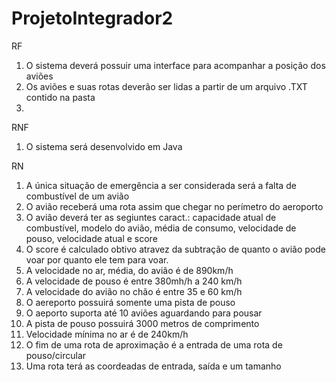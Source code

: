 ﻿# ProjetoIntegrador2

RF
1. O sistema deverá possuir uma interface para acompanhar a posição dos aviões
2. Os aviões e suas rotas deverão ser lidas a partir de um arquivo .TXT contido na pasta
3.

RNF
1. O sistema será desenvolvido em Java

RN
1. A única situação de emergência a ser considerada será a falta de combustível de um avião
2. O avião receberá uma rota assim que chegar no perímetro do aeroporto
3. O avião deverá ter as segiuntes caract.: capacidade atual de combustível, modelo do avião, média de consumo, velocidade de pouso, 
	velocidade atual e score
4. O score é calculado obtivo atravez da subtração de quanto o avião pode voar por quanto ele tem para voar.
5. A velocidade no ar, média, do avião é de 890km/h
6. A velocidade de pouso é entre 380mh/h a 240 km/h
7. A velocidade do avião no chão é entre 35 e 60 km/h
8. O aereporto possuirá somente uma pista de pouso
9. O aeporto suporta até 10 aviões aguardando para pousar
10. A pista de pouso possuirá 3000 metros de comprimento
11. Velocidade mínima no ar é de 240km/h
12. O fim de uma rota de aproximação é a entrada de uma rota de pouso/circular
13. Uma rota terá as coordeadas de entrada, saída e um tamanho